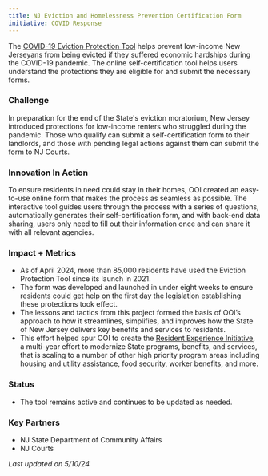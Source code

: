 ```yaml
---
title: NJ Eviction and Homelessness Prevention Certification Form
initiative: COVID Response
---
```


The [COVID-19 Eviction Protection Tool](https://covid19.nj.gov/pages/renter) helps prevent low-income New Jerseyans from being evicted if they suffered economic hardships during the COVID-19 pandemic. The online self-certification tool helps users understand the protections they are eligible for and submit the necessary forms. 

### Challenge

In preparation for the end of the State's eviction moratorium, New Jersey introduced protections for low-income renters who struggled during the pandemic. Those who qualify can submit a self-certification form to their landlords, and those with pending legal actions against them can submit the form to NJ Courts.

### Innovation In Action

To ensure residents in need could stay in their homes, OOI created an easy-to-use online form that makes the process as seamless as possible. The interactive tool guides users through the process with a series of questions, automatically generates their self-certification form, and with back-end data sharing, users only need to fill out their information once and can share it with all relevant agencies.

### Impact + Metrics

-   As of April 2024, more than 85,000 residents have used the Eviction Protection Tool since its launch in 2021. 
-   The form was developed and launched in under eight weeks to ensure residents could get help on the first day the legislation establishing these protections took effect.
-   The lessons and tactics from this project formed the basis of OOI’s approach to how it streamlines, simplifies, and improves how the State of New Jersey delivers key benefits and services to residents. 
-   This effort helped spur OOI to create the [Resident Experience Initiative](https://innovation.nj.gov/projects/resident-experience-initiative/), a multi-year effort to modernize State programs, benefits, and services, that is scaling to a number of other high priority program areas including housing and utility assistance, food security, worker benefits, and more. 

### Status

-   The tool remains active and continues to be updated as needed.

### Key Partners

-   NJ State Department of Community Affairs
-   NJ Courts

*Last updated on 5/10/24*
